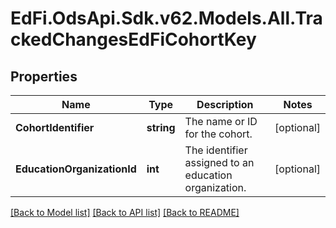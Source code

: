 # EdFi.OdsApi.Sdk.v62.Models.All.TrackedChangesEdFiCohortKey

## Properties

Name | Type | Description | Notes
------------ | ------------- | ------------- | -------------
**CohortIdentifier** | **string** | The name or ID for the cohort. | [optional] 
**EducationOrganizationId** | **int** | The identifier assigned to an education organization. | [optional] 

[[Back to Model list]](../README.md#documentation-for-models) [[Back to API list]](../README.md#documentation-for-api-endpoints) [[Back to README]](../README.md)

